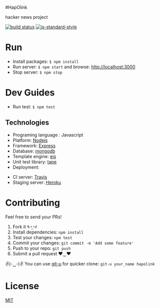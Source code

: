 #HapOlink

hacker news project

[![build status](https://secure.travis-ci.org/dominhhai/calculator.svg)](http://travis-ci.org/haposoft/hapolink) [![js-standard-style](https://cdn.rawgit.com/feross/standard/master/badge.svg)](https://github.com/feross/standard)

# Run
* Install packages: `$ npm install`
* Run server: `$ npm start`  and browse: [http://localhost:3000](http://localhost:3000)
* Stop server: `$ npm stop`

# Dev Guides
* Run test: `$ npm test`

## Technologies
* Programing language : Javascript
* Platform: [Nodejs](http://nodejs.jp)
* Framework: [Express](http://expressjs.com)
* Database: [mongodb](https://www.mongodb.org)
* Template engine: [ejs](http://www.embeddedjs.com)
* Unit test library: [tape](https://github.com/substack/tape)
* Deployment:
 - CI server: [Travis](https://travis-ci.org/)
 - Staging server: [Heroku](https://www.heroku.com)

# Contributing
Feel free to send your PRs!

1. Fork it ٩◔̯◔۶
2. Install dependencies: `npm install`
3. Test your changes: `npm test`
3. Commit your changes: `git commit -m 'Add some feature'`
4. Push to your repo: `git push`
5. Submit a pull request ♥‿♥

✌(-‿-)✌ You can use [git-u](https://www.npmjs.com/package/git-u) for quicker clone: `git-u your_name hapolink`

# License
[MIT](https://github.com/haposoft/hapolink/blob/master/LICENSE)
